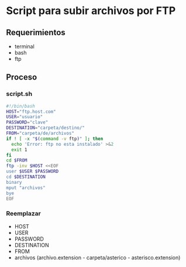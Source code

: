 # Script para subir archivos por FTP

## Requerimientos
- terminal
- bash
- ftp

## Proceso
### script.sh
```bash
#!/bin/bash
HOST="ftp.host.com"
USER="usuario"
PASSWORD="clave"
DESTINATION="carpeta/destino/"
FROM="carpeta/de/archivos"
if ! [ -x "$(command -v ftp)" ]; then
  echo 'Error: ftp no esta instalado' >&2
  exit 1
fi
cd $FROM
ftp -inv $HOST <<EOF
user $USER $PASSWORD
cd $DESTINATION
binary
mput "archivos"
bye
EOF
```
### Reemplazar
- HOST
- USER
- PASSWORD
- DESTINATION
- FROM
- archivos (archivo.extension - carpeta/asterico - asterisco.extension)